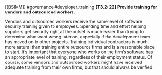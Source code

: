 [[BSIMM]] #governance #developer_training
**[T3.2: 22] Provide training for vendors and outsourced workers.**


Vendors and outsourced workers receive the same level of software security training given to employees. Spending time and effort helping suppliers get security right at the outset is much easier than trying to determine what went wrong later on, especially if the development team has moved on to other projects. Training individual contractors is much more natural than training entire outsource firms and is a reasonable place to start. It’s important that everyone who works on the firm’s software has an appropriate level of training, regardless of their employment status. Of course, some vendors and outsourced workers might have received adequate training from their own firms, but that should always be verified.



